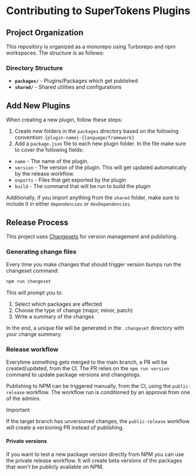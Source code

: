 # Contributing to SuperTokens Plugins

## Project Organization

This repository is organized as a monorepo using Turborepo and npm workspaces. The structure is as follows:

### Directory Structure

- **`packages/`** - Plugins/Packages which get published
- **`shared/`** - Shared utilities and configurations

## Add New Plugins

When creating a new plugin, follow these steps:

1. Create new folders in the `packages` directory based on the following convention: `{plugin-name}-{language/framework}`
2. Add a `package.json` file to each new plugin folder.
   In the file make sure to cover the following fields:

- `name` - The name of the plugin.
- `version` - The version of the plugin. This will get updated automatically by the release workflow.
- `exports` - Files that get exported by the plugin
- `build` - The command that will be run to build the plugin

Additionally, if you import anything from the `shared` folder, make sure to include it in either `dependencies` or `devDependencies`.

## Release Process

This project uses [Changesets](https://github.com/changesets/changesets) for version management and publishing.

### Generating change files

Every time you make changes that should trigger version bumps run the changeset command:

```bash
npm run changeset
```

This will prompt you to:

1. Select which packages are affected
2. Choose the type of change (major, minor, patch)
3. Write a summary of the changes

In the end, a unique file will be generated in the `.changeset` directory with your change summary.

### Release workflow

Everytime something gets merged to the main branch, a PR will be created/updated, from the CI.
The PR relies on the `npm run version` command to update package versions and changelogs.

Publishing to NPM can be triggered manually, from the CI, using the `public-release` workflow.
The workflow run is conditioned by an approval from one of the admins.

> [!IMPORTANT]  
> If the target branch has unversioned changes, the `public-release` workflow will create a versioning PR instead of publishing.

#### Private versions

If you want to test a new package version directly from NPM you can use the private release workflow.
It will create beta versions of the packages that won't be publicly available on NPM.
